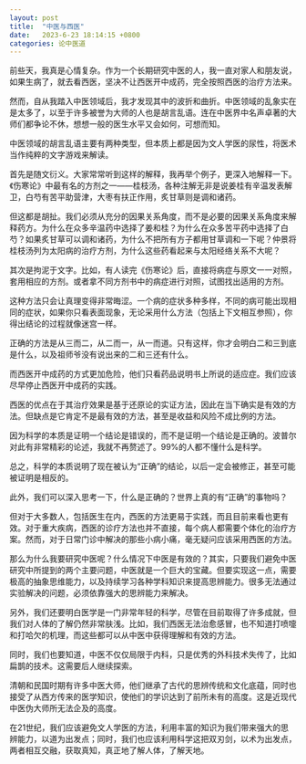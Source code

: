 ```yaml
---
layout: post
title:  "中医与西医"
date:   2023-6-23 18:14:15 +0800
categories: 论中医道
---
```


前些天，我真是心情复杂。作为一个长期研究中医的人，我一直对家人和朋友说，如果生病了，就去看西医，坚决不让西医开中成药，完全按照西医的治疗方法来。

然而，自从我踏入中医领域后，我才发现其中的波折和曲折。中医领域的乱象实在是太多了，以至于许多被誉为大师的人也是胡言乱语。连在中医界中名声卓著的大师们都争论不休，想想一般的医生水平又会如何，可想而知。

中医领域的胡言乱语主要有两种类型，但本质上都是因为文人学医的尿性，将医术当作纯粹的文字游戏来解读。

首先是随文衍义。大家常常听到这样的解释，我再举个例子，更深入地解释一下。《伤寒论》中最有名的方剂之一——桂枝汤，各种注解无非是说姜桂有辛温发表解卫，白芍有苦平助营津，大枣有扶正作用，炙甘草则是调和诸药。

但这都是胡扯。我们必须从充分的因果关系角度，而不是必要的因果关系角度来解释药方。为什么在众多辛温药中选择了姜和桂？为什么在众多苦平药中选择了白芍？如果炙甘草可以调和诸药，为什么不把所有方子都用甘草调和一下呢？仲景将桂枝汤列为太阳病的治疗方剂，为什么这些药看起来与太阳经络关系不大呢？

其次是拘泥于文字。比如，有人读完《伤寒论》后，直接将病症与原文一一对照，套用相应的方剂。或者拿不同方剂书中的病症进行对照，试图找出适用的方剂。

这种方法只会让真理变得非常晦涩。一个病的症状多种多样，不同的病可能出现相同的症状，如果你只看表面现象，无论采用什么方法（包括上下文相互参照），你得出结论的过程就像迷宫一样。

正确的方法是从三而二，从二而一，从一而道。只有这样，你才会明白二和三到底是什么，以及祖师爷没有说出来的二和三还有什么。

而西医开中成药的方式更加危险，他们只看药品说明书上所说的适应症。我们应该尽早停止西医开中成药的实践。

西医的优点在于其治疗效果是基于还原论的实证方法，因此在当下确实是有效的方法。但缺点是它肯定不是最有效的方法，甚至是收益和风险不成比例的方法。

因为科学的本质是证明一个结论是错误的，而不是证明一个结论是正确的。波普尔对此有非常精彩的论述，我就不再赘述了。99%的人都不懂什么是科学。

总之，科学的本质说明了现在被认为“正确”的结论，以后一定会被修正，甚至可能被证明是相反的。

此外，我们可以深入思考一下，什么是正确的？世界上真的有“正确”的事物吗？

但对于大多数人，包括医生在内，西医的方法更易于实践，而且目前来看也更有效。对于重大疾病，西医的诊疗方法也并不直接，每个病人都需要个体化的治疗方案。然而，对于日常门诊中解决的那些小病小痛，毫无疑问应该采用西医的方法。

那么为什么我要研究中医呢？什么情况下中医是有效的？其实，只要我们避免中医研究中所提到的两个主要问题，中医就是一个巨大的宝藏。但要实现这一点，需要极高的抽象思维能力，以及持续学习各种学科知识来提高思辨能力。很多无法通过实验解决的问题，必须依靠强大的思辨能力来解决。

另外，我们还要明白医学是一门非常年轻的科学，尽管在目前取得了许多成就，但我们对人体的了解仍然非常肤浅。比如，我们西医无法治愈感冒，也不知道打喷嚏和打哈欠的机理，而这些都可以从中医中获得理解和有效的方法。

同时，我们也要知道，中医不仅仅局限于内科，只是优秀的外科技术失传了，比如扁鹊的技术。这需要后人继续探索。

清朝和民国时期有许多中医大师，他们继承了古代的思辨传统和文化底蕴，同时也接受了从西方传来的医学知识，使他们的学识达到了前所未有的高度。这是近现代中医伪大师所无法企及的高度。

在21世纪，我们应该避免文人学医的方法，利用丰富的知识为我们带来强大的思辨能力，以道为出发点；同时，我们也应该利用科学这把双刃剑，以术为出发点，两者相互交融，获取真知，真正地了解人体，了解天地。


